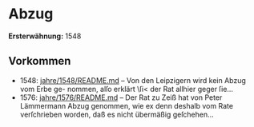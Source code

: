 # Abzug

**Ersterwähnung:** 1548

## Vorkommen
- 1548: [jahre/1548/README.md](../jahre/1548/README.md) – Von den Leipzigern wird kein Abzug vom Erbe ge-
nommen, alſo erklärt \ſi< der Rat allhier geger ſie...
- 1576: [jahre/1576/README.md](../jahre/1576/README.md) – Der Rat zu Zeiß hat von Peter Lämmermann Abzug
genommen, wie ex denn deshalb vom Rate verſchrieben
worden, daß es nicht übermäßig geſchehen...
